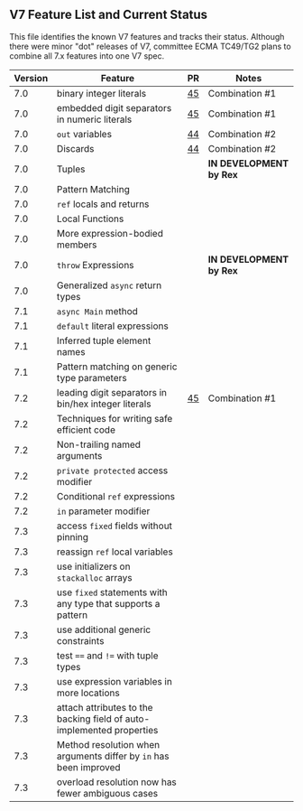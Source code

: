 ## V7 Feature List and Current Status

This file identifies the known V7 features and tracks their status. Although there were minor "dot" releases of V7, committee ECMA TC49/TG2 plans to combine all 7.x features into one V7 spec.

Version | Feature | PR | Notes
------- | ------- | -- | ------
7.0 | binary integer literals | [45](https://github.com/ECMA-TC49-TG2/csharpstandard/pull/45) | Combination #1
7.0 | embedded digit separators in numeric literals | [45](https://github.com/ECMA-TC49-TG2/csharpstandard/pull/45) | Combination #1
7.0 | `out` variables | [44](https://github.com/ECMA-TC49-TG2/csharpstandard/pull/44) | Combination #2
7.0 | Discards | [44](https://github.com/ECMA-TC49-TG2/csharpstandard/pull/44) | Combination #2
7.0 | Tuples | | **IN DEVELOPMENT by Rex**
7.0 | Pattern Matching | | 
7.0 | `ref` locals and returns | | 
7.0 | Local Functions | | 
7.0 | More expression-bodied members | | 
7.0 | `throw` Expressions | | **IN DEVELOPMENT by Rex**
7.0 | Generalized `async` return types | |
7.1 | `async Main` method | | 
7.1 | `default` literal expressions | | 
7.1 | Inferred tuple element names | |
7.1 | Pattern matching on generic type parameters | | 
7.2 | leading digit separators in bin/hex integer literals | [45](https://github.com/ECMA-TC49-TG2/csharpstandard/pull/45) | Combination #1
7.2 | Techniques for writing safe efficient code | | 
7.2 | Non-trailing named arguments | | 
7.2 | `private protected` access modifier | | 
7.2 | Conditional `ref` expressions | | 
7.2 | `in` parameter modifier | |
7.3 | access `fixed` fields without pinning | | 
7.3 | reassign `ref` local variables | | 
7.3 | use initializers on `stackalloc` arrays | | 
7.3 | use `fixed` statements with any type that supports a pattern | | 
7.3 | use additional generic constraints | | 
7.3 | test `==` and `!=` with tuple types | | 
7.3 | use expression variables in more locations | | 
7.3 | attach attributes to the backing field of auto-implemented properties | | 
7.3 | Method resolution when arguments differ by `in` has been improved | | 
7.3 | overload resolution now has fewer ambiguous cases | | 
